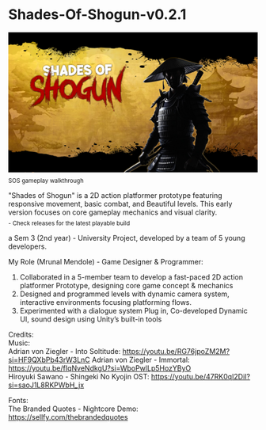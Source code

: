 # Shades-Of-Shogun-v0.2.1
[![SOS Gameplay](sos-main-menu.png)](https://youtu.be/dvCVrHWUW3s?si=eqiWjHAZ9xvCrLWm)
<sub> SOS gameplay walkthrough </sub>

"Shades of Shogun" is a 2D action platformer prototype featuring responsive movement, basic combat, and Beautiful levels. This early version focuses on core gameplay mechanics and visual clarity. <br>
<sub> - Check releases for the latest playable build </sub>

a Sem 3 (2nd year) - University Project, developed by a team of 5 young developers.

My Role (Mrunal Mendole) - Game Designer & Programmer:
1) Collaborated in a 5-member team to develop a fast-paced 2D action platformer Prototype, designing core game concept & mechanics
2) Designed and programmed levels with dynamic camera system, interactive environments focusing platforming flows.
3) Experimented with a dialogue system Plug in, Co-developed Dynamic UI, sound design using Unity’s built-in tools

Credits: <br>
Music: <br>
Adrian von Ziegler - Into Soltitude: https://youtu.be/RG76jpoZM2M?si=HF9QXbPb43rW3LnC
Adrian von Ziegler - Immortal: https://youtu.be/fIqNveNdkgU?si=WboPwlLp5HozYByO    
Hiroyuki Sawano - Shingeki No Kyojin OST: https://youtu.be/47RK0qI2DiI?si=saoJ1L8RKPWbH_jx    <br>

Fonts: <br>
The Branded Quotes - Nightcore Demo: https://sellfy.com/thebrandedquotes





